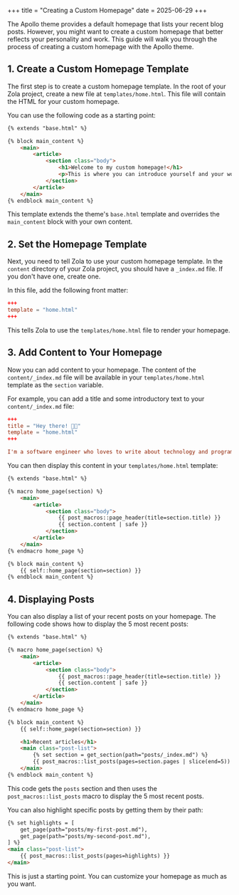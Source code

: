 +++
title = "Creating a Custom Homepage"
date = 2025-06-29
+++

The Apollo theme provides a default homepage that lists your recent blog posts. However, you might want to create a custom homepage that better reflects your personality and work. This guide will walk you through the process of creating a custom homepage with the Apollo theme.

## 1. Create a Custom Homepage Template

The first step is to create a custom homepage template. In the root of your Zola project, create a new file at `templates/home.html`. This file will contain the HTML for your custom homepage.

You can use the following code as a starting point:

```html
{% extends "base.html" %}

{% block main_content %}
    <main>
        <article>
            <section class="body">
                <h1>Welcome to my custom homepage!</h1>
                <p>This is where you can introduce yourself and your work.</p>
            </section>
        </article>
    </main>
{% endblock main_content %}
```

This template extends the theme's `base.html` template and overrides the `main_content` block with your own content.

## 2. Set the Homepage Template

Next, you need to tell Zola to use your custom homepage template. In the `content` directory of your Zola project, you should have a `_index.md` file. If you don't have one, create one.

In this file, add the following front matter:

```toml
+++
template = "home.html"
+++
```

This tells Zola to use the `templates/home.html` file to render your homepage.

## 3. Add Content to Your Homepage

Now you can add content to your homepage. The content of the `content/_index.md` file will be available in your `templates/home.html` template as the `section` variable.

For example, you can add a title and some introductory text to your `content/_index.md` file:

```toml
+++
title = "Hey there! 👋🏼"
template = "home.html"
+++

I'm a software engineer who loves to write about technology and programming.
```

You can then display this content in your `templates/home.html` template:

```html
{% extends "base.html" %}

{% macro home_page(section) %}
    <main>
        <article>
            <section class="body">
                {{ post_macros::page_header(title=section.title) }}
                {{ section.content | safe }}
            </section>
        </article>
    </main>
{% endmacro home_page %}

{% block main_content %}
    {{ self::home_page(section=section) }}
{% endblock main_content %}
```

## 4. Displaying Posts

You can also display a list of your recent posts on your homepage. The following code shows how to display the 5 most recent posts:

```html
{% extends "base.html" %}

{% macro home_page(section) %}
    <main>
        <article>
            <section class="body">
                {{ post_macros::page_header(title=section.title) }}
                {{ section.content | safe }}
            </section>
        </article>
    </main>
{% endmacro home_page %}

{% block main_content %}
    {{ self::home_page(section=section) }}

    <h1>Recent articles</h1>
    <main class="post-list">
        {% set section = get_section(path="posts/_index.md") %}
        {{ post_macros::list_posts(pages=section.pages | slice(end=5)) }}
    </main>
{% endblock main_content %}
```

This code gets the `posts` section and then uses the `post_macros::list_posts` macro to display the 5 most recent posts.

You can also highlight specific posts by getting them by their path:

```html
{% set highlights = [
    get_page(path="posts/my-first-post.md"),
    get_page(path="posts/my-second-post.md"),
] %}
<main class="post-list">
    {{ post_macros::list_posts(pages=highlights) }}
</main>
```

This is just a starting point. You can customize your homepage as much as you want.

